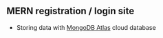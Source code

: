 ## MERN registration / login site

- Storing data with [MongoDB Atlas](https://www.mongodb.com/cloud/atlas) cloud database
